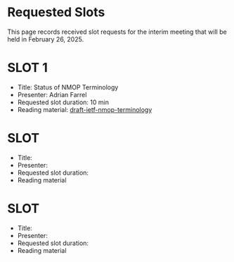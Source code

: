 # Requested Slots

This page records received slot requests for the interim meeting that will be held in February 26, 2025.

# SLOT 1 

* Title: Status of NMOP Terminology
* Presenter: 	Adrian Farrel 
* Requested slot duration: 10 min
* Reading material: [draft-ietf-nmop-terminology](https://datatracker.ietf.org/doc/draft-ietf-nmop-terminology/)

# SLOT # 

* Title:
* Presenter:
* Requested slot duration:
* Reading material

# SLOT # 

* Title:
* Presenter:
* Requested slot duration:
* Reading material
